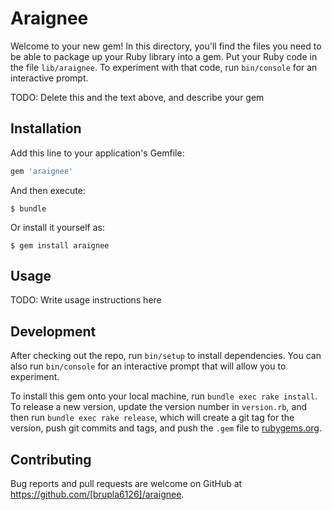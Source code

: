# Araignee

Welcome to your new gem! In this directory, you'll find the files you need to be able to package up your Ruby library into a gem. Put your Ruby code in the file `lib/araignee`. To experiment with that code, run `bin/console` for an interactive prompt.

TODO: Delete this and the text above, and describe your gem

## Installation

Add this line to your application's Gemfile:

```ruby
gem 'araignee'
```

And then execute:

    $ bundle

Or install it yourself as:

    $ gem install araignee

## Usage

TODO: Write usage instructions here

## Development

After checking out the repo, run `bin/setup` to install dependencies. You can also run `bin/console` for an interactive prompt that will allow you to experiment.

To install this gem onto your local machine, run `bundle exec rake install`. To release a new version, update the version number in `version.rb`, and then run `bundle exec rake release`, which will create a git tag for the version, push git commits and tags, and push the `.gem` file to [rubygems.org](https://rubygems.org).

## Contributing

Bug reports and pull requests are welcome on GitHub at https://github.com/[brupla6126]/araignee.

